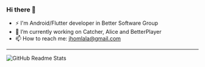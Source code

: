 ### Hi there 👋
- ⚡ I'm Android/Flutter developer in Better Software Group
- 🔭 I’m currently working on Catcher, Alice and BetterPlayer
- 📫 How to reach me: jhomlala@gmail.com

----

<span style="font-family:Trebuchet MS;"></span>

![GitHub Readme Stats][ReadmeStats-Image]


[ReadmeStats-Image]: https://github-readme-stats.vercel.app/api?username=jhomlala&show_icons=true&bg_color=ffffff

